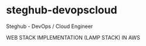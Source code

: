 # steghub-devopscloud
Steghub - DevOps / Cloud Engineer

WEB STACK IMPLEMENTATION (LAMP STACK) IN AWS

